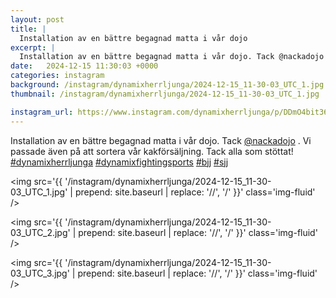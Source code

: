 ```yaml
---
layout: post
title: |
  Installation av en bättre begagnad matta i vår dojo
excerpt: |
  Installation av en bättre begagnad matta i vår dojo. Tack @nackadojo . Vi passade även på att sortera vår kakförsäljning. Tack alla som stöttat!    
date:   2024-12-15 11:30:03 +0000
categories: instagram
background: /instagram/dynamixherrljunga/2024-12-15_11-30-03_UTC_1.jpg
thumbnail: /instagram/dynamixherrljunga/2024-12-15_11-30-03_UTC_1.jpg

instagram_url: https://www.instagram.com/dynamixherrljunga/p/DDmO4bit36m
---
```

Installation av en bättre begagnad matta i vår dojo. Tack [@nackadojo](https://www.instagram.com/nackadojo/) . Vi passade även på att sortera vår kakförsäljning. Tack alla som stöttat! [#dynamixherrljunga](https://www.instagram.com/explore/tags/dynamixherrljunga/) [#dynamixfightingsports](https://www.instagram.com/explore/tags/dynamixfightingsports/) [#bjj](https://www.instagram.com/explore/tags/bjj/) [#sjj](https://www.instagram.com/explore/tags/sjj/)



<img src='{{ '/instagram/dynamixherrljunga/2024-12-15_11-30-03_UTC_1.jpg' | prepend: site.baseurl | replace: '//', '/' }}' class='img-fluid' />


<img src='{{ '/instagram/dynamixherrljunga/2024-12-15_11-30-03_UTC_2.jpg' | prepend: site.baseurl | replace: '//', '/' }}' class='img-fluid' />


<img src='{{ '/instagram/dynamixherrljunga/2024-12-15_11-30-03_UTC_3.jpg' | prepend: site.baseurl | replace: '//', '/' }}' class='img-fluid' />
